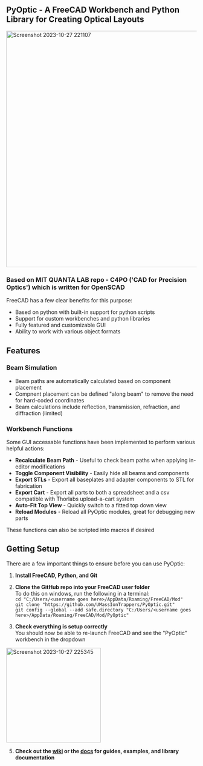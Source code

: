 ## PyOptic - A FreeCAD Workbench and Python Library for Creating Optical Layouts

<img width="624" alt="Screenshot 2023-10-27 221107" src="https://github.com/UMassIonTrappers/PyOptic/assets/103533593/bb37373c-c2fe-4d69-8a45-c3edd08fe944">

### Based on MIT QUANTA LAB repo - C4PO ('CAD for Precision Optics') which is written for OpenSCAD

FreeCAD has a few clear benefits for this purpose:
* Based on python with built-in support for python scripts
* Support for custom workbenches and python libraries
* Fully featured and customizable GUI
* Ability to work with various object formats

## Features

### Beam Simulation
* Beam paths are automatically calculated based on component placement
* Compnent placement can be defined "along beam" to remove the need for hard-coded coordinates
* Beam calculations include reflection, transmission, refraction, and diffraction (limited)

### Workbench Functions

Some GUI accessable functions have been implemented to perform various helpful actions:
* **Recalculate Beam Path** - Useful to check beam paths when applying in-editor modifications
* **Toggle Component Visibility** - Easily hide all beams and components  
* **Export STLs** - Export all baseplates and adapter components to STL for fabrication
* **Export Cart** - Export all parts to both a spreadsheet and a csv compatible with Thorlabs upload-a-cart system
* **Auto-Fit Top View** - Quickly switch to a fitted top down view
* **Reload Modules** - Reload all PyOptic modules, great for debugging new parts

These functions can also be scripted into macros if desired

## Getting Setup
There are a few important things to ensure before you can use PyOptic:

1. **Install FreeCAD, Python, and Git**

2. **Clone the GitHub repo into your FreeCAD user folder**  
	To do this on windows, run the following in a terminal:  
	```cd "C:/Users/<username goes here>/AppData/Roaming/FreeCAD/Mod"```   
	```git clone "https://github.com/UMassIonTrappers/PyOptic.git"```  
	```git config --global --add safe.directory "C:/Users/<username goes here>/AppData/Roaming/FreeCAD/Mod/PyOptic"```  
		
3. **Check everything is setup correctly**  
   You should now be able to re-launch FreeCAD and see the "PyOptic" workbench in the dropdown  
<img width="250" alt="Screenshot 2023-10-27 225345" src="https://github.com/UMassIonTrappers/PyOptic/assets/103533593/6eeec81a-e7de-4bde-8509-0c30bda0b9b7">

5. **Check out the [wiki](https://github.com/UMassIonTrappers/PyOptic/wiki) or the [docs](https://github.com/UMassIonTrappers/PyOptic/tree/main/docs) for guides, examples, and library documentation**
